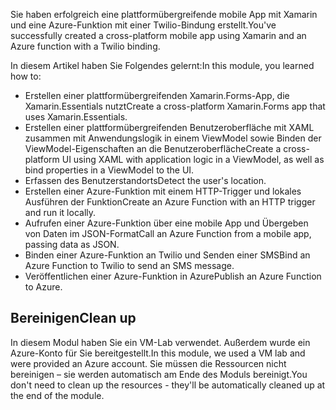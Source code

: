 <span data-ttu-id="b3984-101">Sie haben erfolgreich eine plattformübergreifende mobile App mit Xamarin und eine Azure-Funktion mit einer Twilio-Bindung erstellt.</span><span class="sxs-lookup"><span data-stu-id="b3984-101">You've successfully created a cross-platform mobile app using Xamarin and an Azure function with a Twilio binding.</span></span>

<span data-ttu-id="b3984-102">In diesem Artikel haben Sie Folgendes gelernt:</span><span class="sxs-lookup"><span data-stu-id="b3984-102">In this module, you learned how to:</span></span>

- <span data-ttu-id="b3984-103">Erstellen einer plattformübergreifenden Xamarin.Forms-App, die Xamarin.Essentials nutzt</span><span class="sxs-lookup"><span data-stu-id="b3984-103">Create a cross-platform Xamarin.Forms app that uses Xamarin.Essentials.</span></span>
- <span data-ttu-id="b3984-104">Erstellen einer plattformübergreifenden Benutzeroberfläche mit XAML zusammen mit Anwendungslogik in einem ViewModel sowie Binden der ViewModel-Eigenschaften an die Benutzeroberfläche</span><span class="sxs-lookup"><span data-stu-id="b3984-104">Create a cross-platform UI using XAML with application logic in a ViewModel, as well as bind properties in a ViewModel to the UI.</span></span>
- <span data-ttu-id="b3984-105">Erfassen des Benutzerstandorts</span><span class="sxs-lookup"><span data-stu-id="b3984-105">Detect the user's location.</span></span>
- <span data-ttu-id="b3984-106">Erstellen einer Azure-Funktion mit einem HTTP-Trigger und lokales Ausführen der Funktion</span><span class="sxs-lookup"><span data-stu-id="b3984-106">Create an Azure Function with an HTTP trigger and run it locally.</span></span>
- <span data-ttu-id="b3984-107">Aufrufen einer Azure-Funktion über eine mobile App und Übergeben von Daten im JSON-Format</span><span class="sxs-lookup"><span data-stu-id="b3984-107">Call an Azure Function from a mobile app, passing data as JSON.</span></span>
- <span data-ttu-id="b3984-108">Binden einer Azure-Funktion an Twilio und Senden einer SMS</span><span class="sxs-lookup"><span data-stu-id="b3984-108">Bind an Azure Function to Twilio to send an SMS message.</span></span>
- <span data-ttu-id="b3984-109">Veröffentlichen einer Azure-Funktion in Azure</span><span class="sxs-lookup"><span data-stu-id="b3984-109">Publish an Azure Function to Azure.</span></span>

## <a name="clean-up"></a><span data-ttu-id="b3984-110">Bereinigen</span><span class="sxs-lookup"><span data-stu-id="b3984-110">Clean up</span></span>

<span data-ttu-id="b3984-111">In diesem Modul haben Sie ein VM-Lab verwendet. Außerdem wurde ein Azure-Konto für Sie bereitgestellt.</span><span class="sxs-lookup"><span data-stu-id="b3984-111">In this module, we used a VM lab and were provided an Azure account.</span></span> <span data-ttu-id="b3984-112">Sie müssen die Ressourcen nicht bereinigen – sie werden automatisch am Ende des Moduls bereinigt.</span><span class="sxs-lookup"><span data-stu-id="b3984-112">You don't need to clean up the resources - they'll be automatically cleaned up at the end of the module.</span></span>
